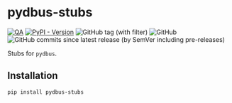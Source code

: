 # pydbus-stubs

[![QA](https://github.com/Tatsh/pydbus-stubs/actions/workflows/qa.yml/badge.svg)](https://github.com/Tatsh/pydbus-stubs/actions/workflows/qa.yml)
[![PyPI - Version](https://img.shields.io/pypi/v/pydbus-stubs)](https://pypi.org/project/pydbus-stubs/)
![GitHub tag (with filter)](https://img.shields.io/github/v/tag/Tatsh/pydbus-stubs)
![GitHub](https://img.shields.io/github/license/Tatsh/pydbus-stubs)
![GitHub commits since latest release (by SemVer including pre-releases)](https://img.shields.io/github/commits-since/Tatsh/pydbus-stubs/v0.0.2/master)

Stubs for `pydbus`.

## Installation

```shell
pip install pydbus-stubs
```
